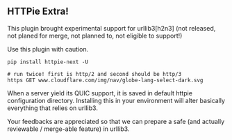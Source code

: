 HTTPie Extra!
-------------

This plugin brought experimental support for urllib3\[h2n3\] (not released, not planed for merge, not planned to, not eligible to support!)

Use this plugin with caution.

```shell
pip install httpie-next -U

# run twice! first is http/2 and second should be http/3
https GET www.cloudflare.com/img/nav/globe-lang-select-dark.svg
```

When a server yield its QUIC support, it is saved in default httpie configuration directory.
Installing this in your environment will alter basically everything that relies on urllib3.

Your feedbacks are appreciated so that we can prepare a safe (and actually reviewable / merge-able feature) in urllib3.